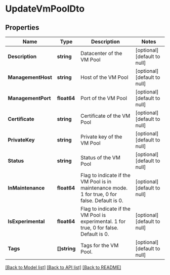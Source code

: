 # UpdateVmPoolDto

## Properties
Name | Type | Description | Notes
------------ | ------------- | ------------- | -------------
**Description** | **string** | Datacenter of the VM Pool | [optional] [default to null]
**ManagementHost** | **string** | Host of the VM Pool | [optional] [default to null]
**ManagementPort** | **float64** | Port of the VM Pool | [optional] [default to null]
**Certificate** | **string** | Certificate of the VM Pool | [optional] [default to null]
**PrivateKey** | **string** | Private key of the VM Pool | [optional] [default to null]
**Status** | **string** | Status of the VM Pool | [optional] [default to null]
**InMaintenance** | **float64** | Flag to indicate if the VM Pool is in maintenance mode. 1 for true, 0 for false. Default is 0. | [optional] [default to null]
**IsExperimental** | **float64** | Flag to indicate if the VM Pool is experimental. 1 for true, 0 for false. Default is 0. | [optional] [default to null]
**Tags** | **[]string** | Tags for the VM Pool. | [optional] [default to null]

[[Back to Model list]](../README.md#documentation-for-models) [[Back to API list]](../README.md#documentation-for-api-endpoints) [[Back to README]](../README.md)

